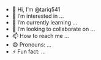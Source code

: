- 👋 Hi, I’m @tariq541
- 👀 I’m interested in ...
- 🌱 I’m currently learning ...
- 💞️ I’m looking to collaborate on ...
- 📫 How to reach me ...
- 😄 Pronouns: ...
- ⚡ Fun fact: ...

<!---
tariq541/tariq541 is a ✨ special ✨ repository because its `README.md` (this file) appears on your GitHub profile.
You can click the Preview link to take a look at your changes.
--->
